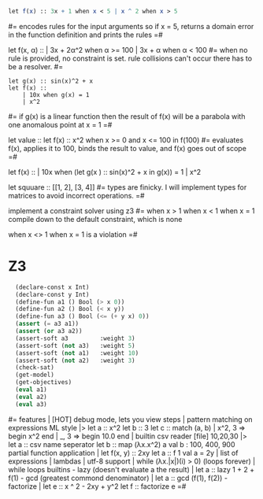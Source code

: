 ```mathematica
let f(x) :: 3x + 1 when x < 5 | x ^ 2 when x > 5
```
#=
    encodes rules for the input arguments so if x = 5, returns a 
    domain error in the function definition and prints the rules 
=#

let f(x, α) ::
    | 3x + 2α^2 when α >= 100
    | 3x + α when α < 100
#=
    when no rule is provided, no constraint is set.
    rule collisions can't occur there has to be a resolver.
#=

```
let g(x) :: sin(x)^2 + x
let f(x) ::
    | 10x when g(x) = 1
    | x^2
```
#=
    if g(x) is a linear function then the result of f(x) will be
    a parabola with one anomalous point at x = 1
=#

let value ::
  let f(x) :: x^2 when x >= 0 and x <= 100 in
  f(100)
#=
    evaluates f(x), applies it to 100, binds the result to value, and f(x)
    goes out of scope
=#

let f(x) ::
    | 10x when (let g(x <anonymous arugment>) :: sin(x)^2 + x in g(x)) = 1
    | x^2

let squuare :: [[1, 2], [3, 4]]
#=
    types are finicky. I will implement types for matrices to avoid incorrect operations.
=#

implement a constraint solver using z3
#=
  when x > 1
  when x < 1
  when x = 1
  compile down to the default constraint, which is none

  when x <> 1
  when x = 1
  is a violation
=#

# Z3
```lisp
  (declare-const x Int)
  (declare-const y Int)
  (define-fun a1 () Bool (> x 0))
  (define-fun a2 () Bool (< x y))
  (define-fun a3 () Bool (<= (+ y x) 0))
  (assert (= a3 a1))
  (assert (or a3 a2))
  (assert-soft a3         :weight 3)
  (assert-soft (not a3)   :weight 5)
  (assert-soft (not a1)   :weight 10)
  (assert-soft (not a2)   :weight 3)
  (check-sat)
  (get-model)
  (get-objectives)
  (eval a1)
  (eval a2)
  (eval a3)
```

#=
features
  | [HOT] debug mode, lets you view steps
  | pattern matching on expressions ML style
  |> let a :: x^2
     let b :: 3
     let c :: match (a, b)
     | x^2, 3 => begin x^2 end
     | _, 3 => begin 10.0 end
  | builtin csv reader
    [file] 10,20,30
  |> let a :: csv name seperator
     let b :: map (λx.x^2) a
     val b : 100, 400, 900
  partial function application
  | let f(x, y) :: 2xy
    let a :: f 1
    val a = 2y
  | list of expressions
  | lambdas
  | utf-8 support
  | while (λx.|x|)(i) > 0) (loops forever)
  | while loops
    builtins
    - lazy (doesn't evaluate a the result)
    | let a :: lazy 1 + 2 + f(1)
    - gcd (greatest commond denominator)
    | let a :: gcd (f(1), f(2))
    - factorize
    | let e :: x ^ 2 - 2xy + y^2
      let f :: factorize e
=#

